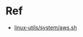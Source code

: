 # Ref
- [linux-utils/system/aws.sh](https://github.com/davidkhala/linux-utils/blob/main/system/aws.sh)
